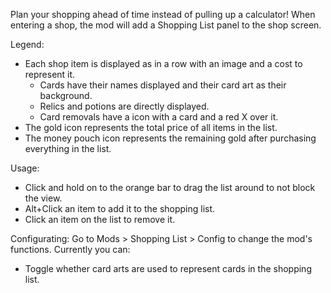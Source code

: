 Plan your shopping ahead of time instead of pulling up a calculator! When entering a shop, the mod will add a Shopping List panel to the shop screen.

Legend:
* Each shop item is displayed as in a row with an image and a cost to represent it.
  * Cards have their names displayed and their card art as their background.
  * Relics and potions are directly displayed.
  * Card removals have a icon with a card and a red X over it.
* The gold icon represents the total price of all items in the list.
* The money pouch icon represents the remaining gold after purchasing everything in the list.

Usage:
* Click and hold on to the orange bar to drag the list around to not block the view.
* Alt+Click an item to add it to the shopping list.
* Click an item on the list to remove it.

Configurating:
Go to Mods > Shopping List > Config to change the mod's functions. Currently you can:
* Toggle whether card arts are used to represent cards in the shopping list.